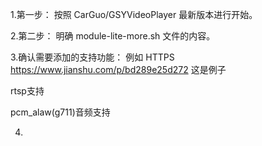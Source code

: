 1.第一步：
按照 CarGuo/GSYVideoPlayer 最新版本进行开始。

2.第二步：
明确 module-lite-more.sh 文件的内容。

3.确认需要添加的支持功能：
例如 HTTPS
 https://www.jianshu.com/p/bd289e25d272 这是例子
 
 rtsp支持
 
 pcm_alaw(g711)音频支持
 
 4.
